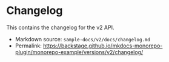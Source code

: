 # Changelog

This contains the changelog for the v2 API.

- Markdown source: `sample-docs/v2/docs/changelog.md`
- Permalink: <https://backstage.github.io/mkdocs-monorepo-plugin/monorepo-example/versions/v2/changelog/>
